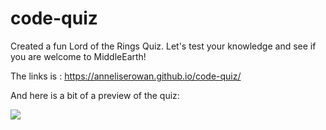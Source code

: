 # code-quiz

Created a fun Lord of the Rings Quiz. Let's test your knowledge and see if you are welcome to MiddleEarth!

The links is : https://anneliserowan.github.io/code-quiz/


And here is a bit of a preview of the quiz: 

![](https://drive.google.com/file/d/1WK3HicqUup1xBYOc2n0CrUoHVEvqTPAT/view)

